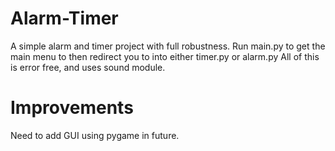 # Alarm-Timer
A simple alarm and timer project with full robustness.
Run main.py to get the main menu to then redirect you to into either timer.py or alarm.py
All of this is error free, and uses sound module.

# Improvements
Need to add GUI using pygame in future.


